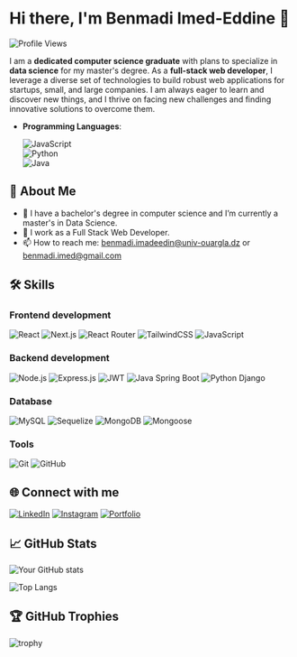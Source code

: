 # Hi there, I'm Benmadi Imed-Eddine 👋

![Profile Views](https://komarev.com/ghpvc/?username=imadbenmadi&color=blueviolet)

I am a **dedicated computer science graduate** with plans to specialize in **data science** for my master's degree. As a **full-stack web developer**, I leverage a diverse set of technologies to build robust web applications for startups, small, and large companies.
I am always eager to learn and discover new things, and I thrive on facing new challenges and finding innovative solutions to overcome them.

- **Programming Languages**:
  
  ![JavaScript](https://img.shields.io/badge/-JavaScript-F7DF1E?logo=javascript&logoColor=black&style=for-the-badge)  
  ![Python](https://img.shields.io/badge/-Python-3776AB?logo=python&logoColor=white&style=for-the-badge)  
  ![Java](https://img.shields.io/badge/-Java-007396?logo=java&logoColor=white&style=for-the-badge)


## 🚀 About Me

- 🌱 I have a bachelor's degree in computer science and I’m currently a master's in Data Science.
- 💼 I work as a Full Stack Web Developer.
- 📫 How to reach me: [benmadi.imadeedin@univ-ouargla.dz](mailto:benmadi.imadeedin@univ-ouargla.dz) or [benmadi.imed@gmail.com](mailto:benmadi.imed@gmail.com)

## 🛠 Skills

### Frontend development
![React](https://img.shields.io/badge/-React-61DAFB?logo=react&logoColor=white&style=for-the-badge)
![Next.js](https://img.shields.io/badge/-Next.js-000000?logo=next.js&logoColor=white&style=for-the-badge)
![React Router](https://img.shields.io/badge/-React_Router-CA4245?logo=react-router&logoColor=white&style=for-the-badge)
![TailwindCSS](https://img.shields.io/badge/-TailwindCSS-38B2AC?logo=tailwind-css&logoColor=white&style=for-the-badge)
![JavaScript](https://img.shields.io/badge/-JavaScript-F7DF1E?logo=javascript&logoColor=black&style=for-the-badge)


### Backend development
![Node.js](https://img.shields.io/badge/-Node.js-339933?logo=node.js&logoColor=white&style=for-the-badge)
![Express.js](https://img.shields.io/badge/-Express.js-000000?logo=express&logoColor=white&style=for-the-badge)
![JWT](https://img.shields.io/badge/-JWT-000000?logo=JSON%20web%20tokens&logoColor=white&style=for-the-badge)
![Java Spring Boot](https://img.shields.io/badge/-Spring_Boot-6DB33F?logo=spring-boot&logoColor=white&style=for-the-badge)
![Python Django](https://img.shields.io/badge/-Django-092E20?logo=django&logoColor=white&style=for-the-badge)


### Database
![MySQL](https://img.shields.io/badge/-MySQL-4479A1?logo=mysql&logoColor=white&style=for-the-badge)
![Sequelize](https://img.shields.io/badge/-Sequelize-52B0E7?logo=sequelize&logoColor=white&style=for-the-badge)
![MongoDB](https://img.shields.io/badge/-MongoDB-47A248?logo=mongodb&logoColor=white&style=for-the-badge)
![Mongoose](https://img.shields.io/badge/-Mongoose-880000?logo=mongoose&logoColor=white&style=for-the-badge)

### Tools
![Git](https://img.shields.io/badge/-Git-F05032?logo=git&logoColor=white&style=for-the-badge)
![GitHub](https://img.shields.io/badge/-GitHub-181717?logo=github&logoColor=white&style=for-the-badge)

## 🌐 Connect with me
[![LinkedIn](https://img.shields.io/badge/-LinkedIn-0A66C2?logo=linkedin&logoColor=white&style=for-the-badge)](https://www.linkedin.com/in/imed-eddine-b-4b5a72236/)
[![Instagram](https://img.shields.io/badge/-Instagram-E4405F?logo=instagram&logoColor=white&style=for-the-badge)](https://www.instagram.com/_imad_benmadi_/)
[![Portfolio](https://img.shields.io/badge/-Portfolio-000000?logo=portfolio&logoColor=white&style=for-the-badge)](https://imadbenmadi.vercel.app/)

## 📈 GitHub Stats
![Your GitHub stats](https://github-readme-stats.vercel.app/api?username=imadbenmadi&show_icons=true&theme=radical)

![Top Langs](https://github-readme-stats.vercel.app/api/top-langs/?username=imadbenmadi&layout=compact&theme=radical)

## 🏆 GitHub Trophies
![trophy](https://github-profile-trophy.vercel.app/?username=imadbenmadi&theme=onedark)
